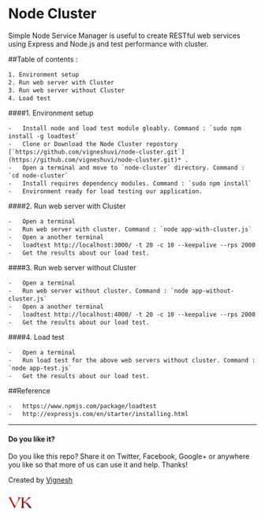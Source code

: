 # Node Cluster

Simple Node Service Manager is useful to create RESTful web services using Express and Node.js and test performance with cluster.

##Table of contents :

    1. Environment setup
    2. Run web server with Cluster 
    3. Run web server without Cluster
    4. Load test


####1. Environment setup

    -   Install node and load test module gloably. Command : `sudo npm install -g loadtest`
    -   Clone or Download the Node Cluster repostory [`https://github.com/vigneshuvi/node-cluster.git`](https://github.com/vigneshuvi/node-cluster.git)* .
    -   Open a terminal and move to `node-cluster` directory. Command : `cd node-cluster`
    -   Install requires dependency modules. Command : `sudo npm install`
    -   Environment ready for load testing our application.


####2. Run web server with Cluster
    
    -   Open a terminal 
    -   Run web server with cluster. Command : `node app-with-cluster.js`
    -   Open a another terminal
    -   loadtest http://localhost:3000/ -t 20 -c 10 --keepalive --rps 2000
    -   Get the results about our load test.


####3. Run web server without Cluster
    
    -   Open a terminal 
    -   Run web server without cluster. Command : `node app-without-cluster.js`
    -   Open a another terminal
    -   loadtest http://localhost:4000/ -t 20 -c 10 --keepalive --rps 2000
    -   Get the results about our load test.


####4. Load test
    
    -   Open a terminal 
    -   Run load test for the above web servers without cluster. Command : `node app-test.js`
    -   Get the results about our load test.

##Reference

    -   https://www.npmjs.com/package/loadtest
    -   http://expressjs.com/en/starter/installing.html

___

#### Do you like it?

Do you like this repo? Share it on Twitter, Facebook, Google+ or anywhere you like so that more of us can use it and help. Thanks!

Created by [Vignesh](http://vigneshuvi.github.io/) 

![alt text][logo]

[logo]: https://github.com/vigneshuvi/vigneshuvi.github.io/blob/master/favicon.ico/android-icon-48x48.png
